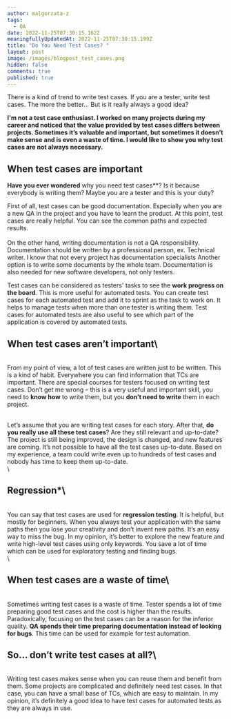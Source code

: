 ```yaml
---
author: malgorzata-z
tags:
  - QA
date: 2022-11-25T07:30:15.162Z
meaningfullyUpdatedAt: 2022-11-25T07:30:15.199Z
title: "Do You Need Test Cases? "
layout: post
image: /images/blogpost_test_cases.png
hidden: false
comments: true
published: true
---
```

There is a kind of trend to write test cases. If you are a tester, write test cases. The more the better… But is it really always a good idea?

**I'm not a test case enthusiast. I worked on many projects during my career and noticed that the value provided by test cases differs between projects. Sometimes it’s valuable and important, but sometimes it doesn’t make sense and is even a waste of time. I would like to show you why test cases are not always necessary.**

## When test cases are important

**Have you ever wondered** why you need test cases\*\*? Is it because everybody is writing them? Maybe you are a tester and this is your duty?

<GiphyEmbed url='https://giphy.com/gifs/nickjonas-nick-jonas-872o15eAXFBw66UfNl' />

First of all, test cases can be good documentation. Especially when you are a new QA in the project and you have to learn the product. At this point, test cases are really helpful. You can see the common paths and expected results.\
\
On the other hand, writing documentation is not a QA responsibility. Documentation should be written by a professional person, ex. Technical writer. I know that not every project has documentation specialists Another option is to write some documents by the whole team. Documentation is also needed for new software developers, not only testers.

Test cases can be considered as testers' tasks to see the **work progress on the board**. This is more useful for automated tests. You can create test cases for each automated test and add it to sprint as the task to work on. It helps to manage tests when more than one tester is writing them. Test cases for automated tests are also useful to see which part of the application is covered by automated tests.

## When test cases aren’t important\
\
From my point of view, a lot of test cases are written just to be written. This is a kind of habit. Everywhere you can find information that TCs are important. There are special courses for testers focused on writing test cases. Don’t get me wrong – this is a very useful and important skill, you need to **know how** to write them, but you **don’t need to write** them in each project.

<GiphyEmbed url='https://giphy.com/clips/showtime-season-1-episode-2-i-love-that-for-you-0KpHXHBK8MtJ1mK0r2' />

\
Let’s assume that you are writing test cases for each story. After that, **do you really use all these test cases**? Are they still relevant and up-to-date? The project is still being improved, the design is changed, and new features are coming. It’s not possible to have all the test cases up-to-date. Based on my experience, a team could write even up to hundreds of test cases and nobody has time to keep them up-to-date.\
\
## Regression*\
\
You can say that test cases are used for **regression testing**. It is helpful, but mostly for beginners. When you always test your application with the same paths then you lose your creativity and don’t invent new paths. It’s an easy way to miss the bug. In my opinion, it’s better to explore the new feature and write high-level test cases using only keywords. You save a lot of time which can be used for exploratory testing and finding bugs.\
\
## When test cases are a waste of time\
\
Sometimes writing test cases is a waste of time. Tester spends a lot of time preparing good test cases and the cost is higher than the results. Paradoxically, focusing on the test cases can be a reason for the inferior quality. **QA spends their time preparing documentation instead of looking for bugs**. This time can be used for example for test automation.

<GiphyEmbed url='https://giphy.com/gifs/Vida-Starz-season-2-starz-210-J2PVPWryd2jx3XG53p' />

## So… don’t write test cases at all?\
\
Writing test cases makes sense when you can reuse them and benefit from them. Some projects are complicated and definitely need test cases. In that case, you can have a small base of TCs, which are easy to maintain. In my opinion, it’s definitely a good idea to have test cases for automated tests as they are always in use.